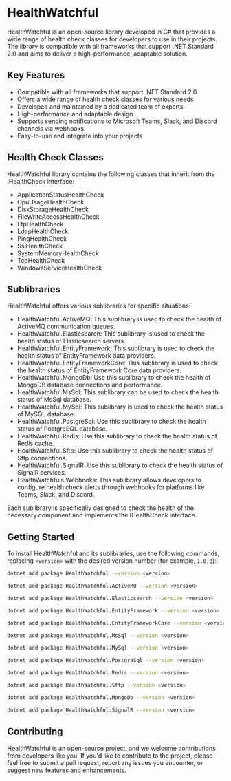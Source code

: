 # HealthWatchful

HealthWatchful is an open-source library developed in C# that provides a wide range of health check classes for developers to use in their projects. The library is compatible with all frameworks that support .NET Standard 2.0 and aims to deliver a high-performance, adaptable solution.

## Key Features

- Compatible with all frameworks that support .NET Standard 2.0
- Offers a wide range of health check classes for various needs
- Developed and maintained by a dedicated team of experts
- High-performance and adaptable design
- Supports sending notifications to Microsoft Teams, Slack, and Discord channels via webhooks
- Easy-to-use and integrate into your projects

## Health Check Classes

HealthWatchful library contains the following classes that inherit from the IHealthCheck interface:

- ApplicationStatusHealthCheck
- CpuUsageHealthCheck
- DiskStorageHealthCheck
- FileWriteAccessHealthCheck
- FtpHealthCheck
- LdapHealthCheck
- PingHealthCheck
- SslHealthCheck
- SystemMemoryHealthCheck
- TcpHealthCheck
- WindowsServiceHealthCheck

## Sublibraries

HealthWatchful offers various sublibraries for specific situations:

- HealthWatchful.ActiveMQ: This sublibrary is used to check the health of ActiveMQ communication queues.
- HealthWatchful.Elasticsearch: This sublibrary is used to check the health status of Elasticsearch servers.
- HealthWatchful.EntityFramework: This sublibrary is used to check the health status of EntityFramework data providers.
- HealthWatchful.EntityFrameworkCore: This sublibrary is used to check the health status of EntityFramework Core data providers.
- HealthWatchful.MongoDb: Use this sublibrary to check the health of MongoDB database connections and performance.
- HealthWatchful.MsSql: This sublibrary can be used to check the health status of MsSql database.
- HealthWatchful.MySql: This sublibrary is used to check the health status of MySQL database.
- HealthWatchful.PostgreSql: Use this sublibrary to check the health status of PostgreSQL database.
- HealthWatchful.Redis: Use this sublibrary to check the health status of Redis cache.
- HealthWatchful.Sftp: Use this sublibrary to check the health status of Sftp connections.
- HealthWatchful.SignalR: Use this sublibrary to check the health status of SignalR services.
- HealthWatchfuls.Webhooks: This sublibrary allows developers to configure health check alerts through webhooks for platforms like Teams, Slack, and Discord.

Each sublibrary is specifically designed to check the health of the necessary component and implements the IHealthCheck interface.

## Getting Started

To install HealthWatchful and its sublibraries, use the following commands, replacing `<version>` with the desired version number (for example, `1.0.0`):

```bash
dotnet add package HealthWatchful --version <version>
```

```bash
dotnet add package HealthWatchful.ActiveMQ --version <version>
```

```bash
dotnet add package HealthWatchful.Elasticsearch --version <version>
```

```bash
dotnet add package HealthWatchful.EntityFramework --version <version>
```

```bash
dotnet add package HealthWatchful.EntityFrameworkCore --version <version>
```

```bash
dotnet add package HealthWatchful.MsSql --version <version>
```

```bash
dotnet add package HealthWatchful.MySql --version <version>
```

```bash
dotnet add package HealthWatchful.PostgreSql --version <version>
```

```bash
dotnet add package HealthWatchful.Redis --version <version>
```

```bash
dotnet add package HealthWatchful.Sftp --version <version>
```

```bash
dotnet add package HealthWatchful.MongoDb --version <version>
```

```bash
dotnet add package HealthWatchful.SignalR --version <version>
```

## Contributing

HealthWatchful is an open-source project, and we welcome contributions from developers like you. If you'd like to contribute to the project, please feel free to submit a pull request, report any issues you encounter, or suggest new features and enhancements.

